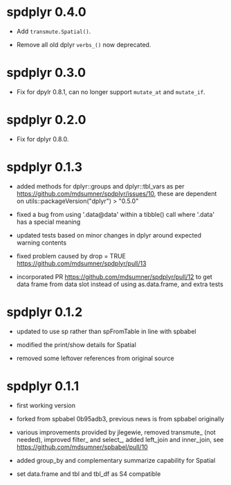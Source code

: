 # spdplyr 0.4.0

* Add `transmute.Spatial()`. 

* Remove all old dplyr `verbs_()` now deprecated. 


# spdplyr 0.3.0

* Fix for dpylr 0.8.1, can no longer support `mutate_at` and `mutate_if`. 

# spdplyr 0.2.0

* Fix for dplyr 0.8.0. 

# spdplyr 0.1.3

* added methods for dplyr::groups and dplyr::tbl_vars as per https://github.com/mdsumner/spdplyr/issues/10, these
  are dependent on utils::packageVersion("dplyr") > "0.5.0"

* fixed a bug from using '.data@data' within a tibble() call where '.data' has a special meaning

* updated tests based on minor changes in dplyr around expected warning contents

* fixed problem caused by drop = TRUE https://github.com/mdsumner/spdplyr/pull/13

* incorporated PR  https://github.com/mdsumner/spdplyr/pull/12 to get data frame from data slot instead 
  of using as.data.frame, and extra tests
  

# spdplyr 0.1.2

* updated to use sp rather than spFromTable in line with spbabel

* modified the print/show details for Spatial 

* removed some leftover references from original source

# spdplyr 0.1.1

* first working version 

* forked from spbabel 0b95adb3, previous news is from spbabel originally

* various improvements provided by jlegewie, removed transmute_ (not needed), improved filter_ and select_, added left_join and inner_join, see https://github.com/mdsumner/spbabel/pull/10

* added group_by and complementary summarize capability for Spatial 

* set data.frame and tbl and tbl_df as S4 compatible

